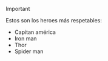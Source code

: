 >[!IMPORTANT]
>Estos son los heroes más respetables:
>* Capitan américa
>* Iron man
>* Thor
>* Spider man
